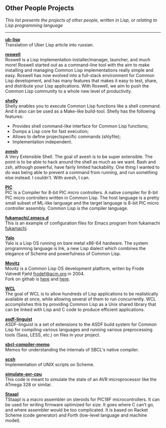 **Other People Projects**
----------

*This list presents the projects of other people, written in Lisp, or relating to Lisp programming language*

----------


<b>[ub-lisp](https://github.com/filonenko-mikhail/ub-lisp)</b><br>
Translation of Uber Lisp article into russian.


<b>[roswell](https://github.com/roswell/roswell)</b><br>
Roswell is a Lisp implementation installer/manager, launcher, and much more!
Roswell started out as a command-line tool with the aim to make installing and managing Common Lisp implementations really simple and easy.
Roswell has now evolved into a full-stack environment for Common Lisp development, and has many features that makes it easy to test, share, and distribute your Lisp applications. With Roswell, we aim to push the Common Lisp community to a whole new level of productivity.


<b>[shelly](https://github.com/fukamachi/shelly)</b><br>
Shelly enables you to execute Common Lisp functions like a shell command. And it also can be used as a Make-like build-tool.
Shelly has the following features:
 - Provides shell command-like interface for Common Lisp functions;
 - Dumps a Lisp core for fast execution;
 - Allows to define projectspecific commands (shlyfile);
 - Implementation independent.


<b>[avesh](https://gitlab.com/ralt/avesh)</b><br>
A Very Extensible Shell.
The goal of avesh is to be super extensible. The point is to be able to hack around the shell as much as we want.
Bash and zsh, although powerful, have fairly limited hackability. One thing I wanted to do was being able to prevent a command from running, and run something else instead. I couldn't. With avesh, I can.


<b>[PIC](https://github.com/takagi/pic)</b><br>
PIC Is a Compiler for 8-bit PIC micro controllers.
A native compiler for 8-bit PIC micro controllers written in Common Lisp. The host language is a pretty small subset of ML-like language and the target language is 8-bit PIC micro controller assembly. Common Lisp is the compiler language.


<b>[fukamachi/.emacs.d](https://github.com/fukamachi/.emacs.d)</b><br>
This is an example of configuration files for Emacs program from fukamachi [fukamachi](https://github.com/fukamachi).


<b>[Yalo](https://github.com/whily/yalo)</b><br>
Yalo is a Lisp OS running on bare metal x86-64 hardware. The system programming language is Ink, a new Lisp dialect which combines the elegance of Scheme and powerfulness of Common Lisp.


<b>[Movitz](https://common-lisp.net/project/movitz/movitz.html)</b><br>
Movitz is a Common Lisp OS development platform, writen by Frode Vatvedt Fjeld <frodef@acm.org> in 2004.<br>
Fork on githab is [here](https://github.com/dym/movitz) and [here](https://github.com/grepz/Movitz).

<b>[WCL](https://github.com/wadehennessey/wcl)</b><br>
The goal of WCL is to allow hundreds of Lisp applications to be realistically available at once, while allowing several of them to run concurrently.  WCL accomplishes this by providing Common Lisp as a Unix shared library that can be linked with Lisp and C code to produce efficient applications.

<b>[asdf-linguist](https://github.com/eudoxia0/asdf-linguist)</b><br>
ASDF-linguist is a set of extensions to the ASDF build system for Common Lisp for compiling various languages and running various preprocessing tools (Sass, LESS, etc.) on files in your project.

<b>[sbcl-compiler-memo](https://github.com/guicho271828/sbcl-wiki/wiki)</b><br>
Memos for understanding the internals of SBCL's native compiler.

<b>[scsh](https://scsh.net/about/about.html)</b><br>
Implementation of UNIX scripts on Scheme.

<b>[simulate-avr-cpu](https://github.com/tobbelobb/simulate-avr-cpu)</b><br>
This code is meant to simulate the state of an AVR microprocessor like the ATmega 328 or similar.

<b>[Staapl](http://zwizwa.be/staapl/staapl.html)</b><br>
TStaapl is a macro assembler on steroids for PIC18F microcontrollers. It can be used for writing firmware optimized for size. It goes where C can’t go, and where assembler would be too complicated. It is based on Racket Scheme (code generator) and Forth (low-level language and machine model).
